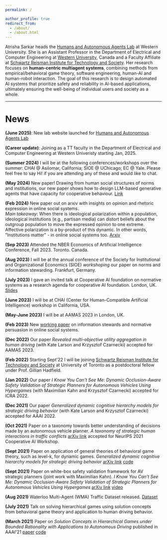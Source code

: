 ```yaml
---
permalink: /

author_profile: true
redirect_from: 
  - /about/
  - /about.html
---
```

Atrisha Sarkar heads the [Humans and Autonomous Agents Lab](https://www.uwoagentslab.ca) at Western University. She is an Assistant Professor in the Department of Electrical and Computer Engineering at [Western University](https://uwo.ca), Canada and a Faculty Affiliate at [Schwartz Reisman Institute for Technology and Society](https://srinstitute.utoronto.ca). Her research focuses on **human-centric multiagent systems**, combining methods from empirical/behavioral game theory, software engineering, human-AI and human-robot interaction. The goal of this research is to design automated AI systems that prioritize safety and reliability in AI-based applications, ultimately ensuring the well-being of individual users and society as a whole.

---
# News

**(June 2025)**: New lab website launched for [Humans and Autonomous Agents Lab](https://www.uwoagentslab.ca)

**(Career update)**: Joining as a TT faculty in the Department of Electrical and Computer Engineering at Western Univeristy starting Jan, 2025.

**(Summer 2024)** I will be at the following conferences/workshops over the summer: CHAI @ Asilomar, California; SIOE @ UChicago; EC @ Yale. Please feel free to say Hi! if you are attending any of these and would like to chat.

**(May 2024)** New paper! Drawing from human social structures of norms and institutions, our new paper shows how to design LLM-based generative agents that have capacity for cooperative behaviour. [Link](https://arxiv.org/abs/2405.19328)

**(Feb 2024)** New paper out on arxiv with insights on opinion and rhetoric expression in online social systems. <br>
_Main takeaway:_ When there is ideological polarization within a population, ideological institutions (e.g., partisan media) can distort beliefs about the outgroup population to move the expressed opinion to one extreme. Affective polarization is a by-product of this dynamic. In other words, "Institutions matter" - in online social systems too. [Arxiv](https://arxiv.org/abs/2403.06264)

**(Sep 2023)** Attended the NBER Economics of Artificial Intelligence Conference, Fall 2023. Toronto. Canada.

**(Aug 2023)** I will be at the annual conference of the Society for Institutional and Organizational Economics (SIOE) *workshoping* our paper on norms and information stewarding. Frankfurt, Germany.

**(July 2023)** I gave an invited talk at Cooperative AI foundation on normative systems as a research agenda for cooperative AI foundation. London, UK. [Slides](https://www.dropbox.com/scl/fi/xuzibe27s5e7k51isp387/Atrisha_CAIF_retreat_presentation.pdf?rlkey=93r6guwmf5vir5ivxb74of1rt&dl=0)

**(June 2023)** I will be at CHAI (Center for Human-Compatible Artificial Intelligence) workshop in California, USA.

**(May-June 2023)** I will be at AAMAS 2023 in London, UK.

**(Feb 2023)** New [working paper](https://www.dropbox.com/s/zgf2hyizmgyfum8/Normative_information_design_for_online_social_systems_2.pdf?dl=0) on information stewards and normative persuasion in online social systems.

**(Dec 2022)** Our paper *Revealed multi-objective utility aggregation in human driving* (with Kate Larson and Krzysztof Czarnecki) accepted for AAMAS 2023.

**(Feb 2022)** Starting Sept'22 I will be joining [Schwartz Reisman Institute for Technology and Society](https://srinstitute.utoronto.ca
) at University of Toronto as a postdoctoral fellow under Prof. Gillian Hadfield.

**(Jan 2022)** Our paper *I  Know You Can't See Me: Dynamic Occlusion-Aware Safety Validation of  Strategic Planners for Autonomous Vehicles Using Hypergames* (with Maximilian Kahn and Krzysztof Czarnecki) accepted for ICRA 2022.

**(Dec 2021)** Our paper *Generalized dynamic cognitive hierarchy models for strategic driving behavior* (with Kate Larson and Krzysztof Czarnecki) accepted for AAAI 2022.

**(Oct 2021)** Paper on a taxonomy towards better understanding of decisions made by an autonomous vehicle planner. *A taxonomy of strategic human interactions in traffic conflicts* [arXiv link](https://arxiv.org/pdf/2109.13367) accepted for NeurIPS 2021 Cooperative AI Workshop.

**(Sept 2021)** Paper on application of general theories of behavioral game theory, such as level-k,   for dynamic games. *Generalized dynamic cognitive hierarchy models for strategic driving behavior* [arXiv link](https://arxiv.org/pdf/2109.09861) [code](https://git.uwaterloo.ca/a9sarkar/repeated_driving_games)

**(Sept 2021)** Paper on white-box safety validation framework for AV strategic planners (joint work with Maximilian Kahn). *I  Know You Can't See Me: Dynamic Occlusion-Aware Safety Validation of  Strategic Planners for Autonomous Vehicles Using Hypergames*  [arXiv link](https://arxiv.org/pdf/2109.09807) [video](https://youtu.be/-crio3rA_IU)

**(Aug 2021)** Waterloo Multi-Agent (WMA) Traffic Dataset released.  [Dataset](http://wiselab.uwaterloo.ca/waterloo-multi-agent-traffic-dataset/)

**(July 2021)** Talk on solving hierarchical games using solution concepts from behavioral game theory and application to human driving behavior.

**(March 2021)** Paper on *Solution Concepts in Hierarchical Games under Bounded Rationality with Applications to Autonomous Driving* published in AAAI'21 [paper](https://ojs.aaai.org/index.php/AAAI/article/view/16715) [code](https://git.uwaterloo.ca/a9sarkar/traffic_behavior_modeling)

